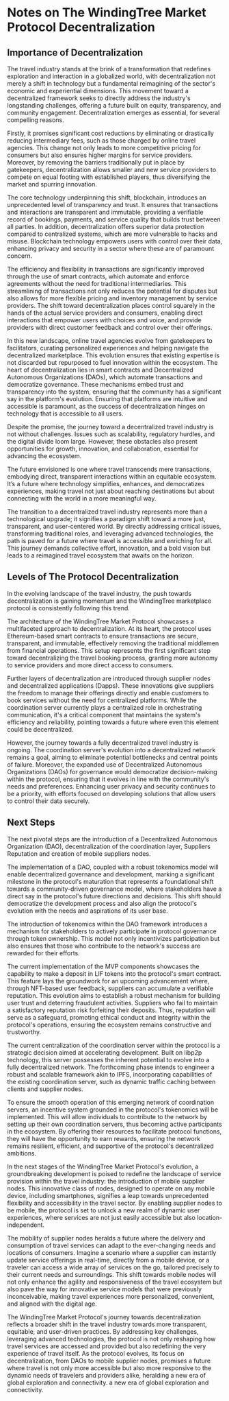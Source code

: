 # Notes on The WindingTree Market Protocol Decentralization

## Importance of Decentralization

The travel industry stands at the brink of a transformation that redefines exploration and interaction in a globalized world, with decentralization not merely a shift in technology but a fundamental reimagining of the sector's economic and experiential dimensions. This movement toward a decentralized framework seeks to directly address the industry's longstanding challenges, offering a future built on equity, transparency, and community engagement. Decentralization emerges as essential, for several compelling reasons.

Firstly, it promises significant cost reductions by eliminating or drastically reducing intermediary fees, such as those charged by online travel agencies. This change not only leads to more competitive pricing for consumers but also ensures higher margins for service providers. Moreover, by removing the barriers traditionally put in place by gatekeepers, decentralization allows smaller and new service providers to compete on equal footing with established players, thus diversifying the market and spurring innovation.

The core technology underpinning this shift, blockchain, introduces an unprecedented level of transparency and trust. It ensures that transactions and interactions are transparent and immutable, providing a verifiable record of bookings, payments, and service quality that builds trust between all parties. In addition, decentralization offers superior data protection compared to centralized systems, which are more vulnerable to hacks and misuse. Blockchain technology empowers users with control over their data, enhancing privacy and security in a sector where these are of paramount concern.

The efficiency and flexibility in transactions are significantly improved through the use of smart contracts, which automate and enforce agreements without the need for traditional intermediaries. This streamlining of transactions not only reduces the potential for disputes but also allows for more flexible pricing and inventory management by service providers. The shift toward decentralization places control squarely in the hands of the actual service providers and consumers, enabling direct interactions that empower users with choices and voice, and provide providers with direct customer feedback and control over their offerings.

In this new landscape, online travel agencies evolve from gatekeepers to facilitators, curating personalized experiences and helping navigate the decentralized marketplace. This evolution ensures that existing expertise is not discarded but repurposed to fuel innovation within the ecosystem. The heart of decentralization lies in smart contracts and Decentralized Autonomous Organizations (DAOs), which automate transactions and democratize governance. These mechanisms embed trust and transparency into the system, ensuring that the community has a significant say in the platform's evolution. Ensuring that platforms are intuitive and accessible is paramount, as the success of decentralization hinges on technology that is accessible to all users.

Despite the promise, the journey toward a decentralized travel industry is not without challenges. Issues such as scalability, regulatory hurdles, and the digital divide loom large. However, these obstacles also present opportunities for growth, innovation, and collaboration, essential for advancing the ecosystem.

The future envisioned is one where travel transcends mere transactions, embodying direct, transparent interactions within an equitable ecosystem. It’s a future where technology simplifies, enhances, and democratizes experiences, making travel not just about reaching destinations but about connecting with the world in a more meaningful way.

The transition to a decentralized travel industry represents more than a technological upgrade; it signifies a paradigm shift toward a more just, transparent, and user-centered world. By directly addressing critical issues, transforming traditional roles, and leveraging advanced technologies, the path is paved for a future where travel is accessible and enriching for all. This journey demands collective effort, innovation, and a bold vision but leads to a reimagined travel ecosystem that awaits on the horizon.

## Levels of The Protocol Decentralization

In the evolving landscape of the travel industry, the push towards decentralization is gaining momentum and the WindingTree marketplace protocol is consistently following this trend.

The architecture of the WindingTree Market Protocol showcases a multifaceted approach to decentralization. At its heart, the protocol uses Ethereum-based smart contracts to ensure transactions are secure, transparent, and immutable, effectively removing the traditional middlemen from financial operations. This setup represents the first significant step toward decentralizing the travel booking process, granting more autonomy to service providers and more direct access to consumers.

Further layers of decentralization are introduced through supplier nodes and decentralized applications (Dapps). These innovations give suppliers the freedom to manage their offerings directly and enable customers to book services without the need for centralized platforms. While the coordination server currently plays a centralized role in orchestrating communication, it's a critical component that maintains the system's efficiency and reliability, pointing towards a future where even this element could be decentralized.

However, the journey towards a fully decentralized travel industry is ongoing. The coordination server's evolution into a decentralized network remains a goal, aiming to eliminate potential bottlenecks and central points of failure. Moreover, the expanded use of Decentralized Autonomous Organizations (DAOs) for governance would democratize decision-making within the protocol, ensuring that it evolves in line with the community's needs and preferences. Enhancing user privacy and security continues to be a priority, with efforts focused on developing solutions that allow users to control their data securely.

## Next Steps

The next pivotal steps are the introduction of a Decentralized Autonomous Organization (DAO), decentralization of the coordination layer, Suppliers Reputation and creation of mobile suppliers nodes.

The implementation of a DAO, coupled with a robust tokenomics model will enable decentralized governance and development, marking a significant milestone in the protocol's maturation that represents a foundational shift towards a community-driven governance model, where stakeholders have a direct say in the protocol's future directions and decisions. This shift should democratize the development process and also align the protocol's evolution with the needs and aspirations of its user base.

The introduction of tokenomics within the DAO framework introduces a mechanism for stakeholders to actively participate in protocol governance through token ownership. This model not only incentivizes participation but also ensures that those who contribute to the network's success are rewarded for their efforts.

The current implementation of the MVP components showcases the capability to make a deposit in LIF tokens into the protocol's smart contract. This feature lays the groundwork for an upcoming advancement where, through NFT-based user feedback, suppliers can accumulate a verifiable reputation. This evolution aims to establish a robust mechanism for building user trust and deterring fraudulent activities. Suppliers who fail to maintain a satisfactory reputation risk forfeiting their deposits. Thus, reputation will serve as a safeguard, promoting ethical conduct and integrity within the protocol's operations, ensuring the ecosystem remains constructive and trustworthy.

The current centralization of the coordination server within the protocol is a strategic decision aimed at accelerating development. Built on libp2p technology, this server possesses the inherent potential to evolve into a fully decentralized network. The forthcoming phase intends to engineer a robust and scalable framework akin to IPFS, incorporating capabilities of the existing coordination server, such as dynamic traffic caching between clients and supplier nodes.

To ensure the smooth operation of this emerging network of coordination servers, an incentive system grounded in the protocol's tokenomics will be implemented. This will allow individuals to contribute to the network by setting up their own coordination servers, thus becoming active participants in the ecosystem. By offering their resources to facilitate protocol functions, they will have the opportunity to earn rewards, ensuring the network remains resilient, efficient, and supportive of the protocol's decentralized ambitions.

In the next stages of the WindingTree Market Protocol's evolution, a groundbreaking development is poised to redefine the landscape of service provision within the travel industry: the introduction of mobile supplier nodes. This innovative class of nodes, designed to operate on any mobile device, including smartphones, signifies a leap towards unprecedented flexibility and accessibility in the travel sector. By enabling supplier nodes to be mobile, the protocol is set to unlock a new realm of dynamic user experiences, where services are not just easily accessible but also location-independent.

The mobility of supplier nodes heralds a future where the delivery and consumption of travel services can adapt to the ever-changing needs and locations of consumers. Imagine a scenario where a supplier can instantly update service offerings in real-time, directly from a mobile device, or a traveler can access a wide array of services on the go, tailored precisely to their current needs and surroundings. This shift towards mobile nodes will not only enhance the agility and responsiveness of the travel ecosystem but also pave the way for innovative service models that were previously inconceivable, making travel experiences more personalized, convenient, and aligned with the digital age.

The WindingTree Market Protocol's journey towards decentralization reflects a broader shift in the travel industry towards more transparent, equitable, and user-driven practices. By addressing key challenges, leveraging advanced technologies, the protocol is not only reshaping how travel services are accessed and provided but also redefining the very experience of travel itself. As the protocol evolves, its focus on decentralization, from DAOs to mobile supplier nodes, promises a future where travel is not only more accessible but also more responsive to the dynamic needs of travelers and providers alike, heralding a new era of global exploration and connectivity. a new era of global exploration and connectivity.
